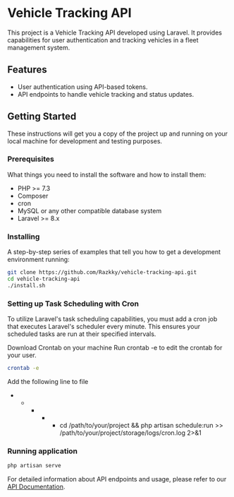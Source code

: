 # Vehicle Tracking API

This project is a Vehicle Tracking API developed using Laravel. It provides capabilities for user authentication and tracking vehicles in a fleet management system.

## Features

- User authentication using API-based tokens.
- API endpoints to handle vehicle tracking and status updates.

## Getting Started

These instructions will get you a copy of the project up and running on your local machine for development and testing purposes.

### Prerequisites

What things you need to install the software and how to install them:

- PHP >= 7.3
- Composer
- cron
- MySQL or any other compatible database system
- Laravel >= 8.x

### Installing

A step-by-step series of examples that tell you how to get a development environment running:

```bash
git clone https://github.com/Razkky/vehicle-tracking-api.git
cd vehicle-tracking-api
./install.sh
```

### Setting up Task Scheduling with Cron
To utilize Laravel's task scheduling capabilities, you must add a cron job that executes Laravel's scheduler every minute. This ensures your scheduled tasks are run at their specified intervals.

Download Crontab on your machine
Run crontab -e to edit the crontab for your user.

``` bash
crontab -e
```
Add the following line to file 
* * * * * cd /path/to/your/project && php artisan schedule:run >> /path/to/your/project/storage/logs/cron.log 2>&1


### Running application

``` bash
php artisan serve
```


For detailed information about API endpoints and usage, please refer to our [API Documentation](https://documenter.getpostman.com/view/34067711/2sA3kRJPK2).

